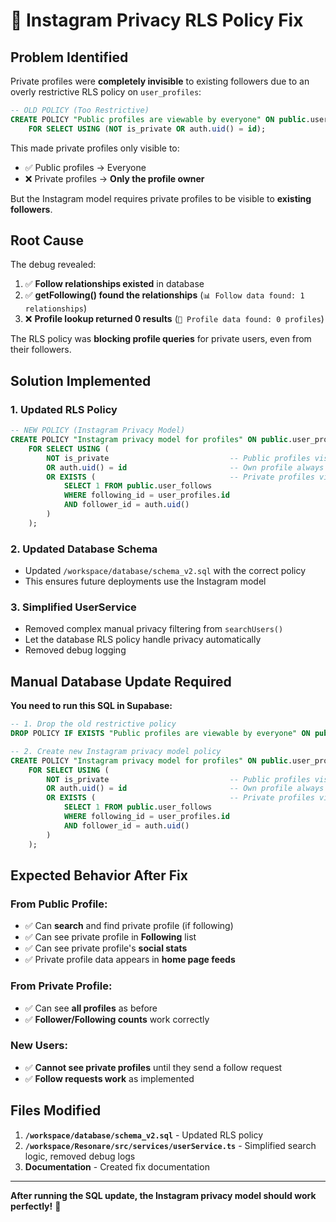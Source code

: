 # 🔧 Instagram Privacy RLS Policy Fix

## Problem Identified

Private profiles were **completely invisible** to existing followers due to an overly restrictive RLS policy on `user_profiles`:

```sql
-- OLD POLICY (Too Restrictive)
CREATE POLICY "Public profiles are viewable by everyone" ON public.user_profiles
    FOR SELECT USING (NOT is_private OR auth.uid() = id);
```

This made private profiles only visible to:
- ✅ Public profiles → Everyone  
- ❌ Private profiles → **Only the profile owner**

But the Instagram model requires private profiles to be visible to **existing followers**.

## Root Cause

The debug revealed:
1. ✅ **Follow relationships existed** in database
2. ✅ **getFollowing() found the relationships** (`📊 Follow data found: 1 relationships`)
3. ❌ **Profile lookup returned 0 results** (`👤 Profile data found: 0 profiles`)

The RLS policy was **blocking profile queries** for private users, even from their followers.

## Solution Implemented

### 1. **Updated RLS Policy**

```sql
-- NEW POLICY (Instagram Privacy Model)
CREATE POLICY "Instagram privacy model for profiles" ON public.user_profiles
    FOR SELECT USING (
        NOT is_private                           -- Public profiles visible to all
        OR auth.uid() = id                       -- Own profile always visible
        OR EXISTS (                              -- Private profiles visible to followers
            SELECT 1 FROM public.user_follows 
            WHERE following_id = user_profiles.id 
            AND follower_id = auth.uid()
        )
    );
```

### 2. **Updated Database Schema**

- Updated `/workspace/database/schema_v2.sql` with the correct policy
- This ensures future deployments use the Instagram model

### 3. **Simplified UserService**

- Removed complex manual privacy filtering from `searchUsers()`
- Let the database RLS policy handle privacy automatically
- Removed debug logging

## Manual Database Update Required

**You need to run this SQL in Supabase:**

```sql
-- 1. Drop the old restrictive policy
DROP POLICY IF EXISTS "Public profiles are viewable by everyone" ON public.user_profiles;

-- 2. Create new Instagram privacy model policy
CREATE POLICY "Instagram privacy model for profiles" ON public.user_profiles
    FOR SELECT USING (
        NOT is_private                           -- Public profiles visible to all
        OR auth.uid() = id                       -- Own profile always visible
        OR EXISTS (                              -- Private profiles visible to followers
            SELECT 1 FROM public.user_follows 
            WHERE following_id = user_profiles.id 
            AND follower_id = auth.uid()
        )
    );
```

## Expected Behavior After Fix

### **From Public Profile:**
- ✅ Can **search** and find private profile (if following)
- ✅ Can see private profile in **Following** list
- ✅ Can see private profile's **social stats** 
- ✅ Private profile data appears in **home page feeds**

### **From Private Profile:**
- ✅ Can see **all profiles** as before
- ✅ **Follower/Following counts** work correctly

### **New Users:**
- ✅ **Cannot see private profiles** until they send a follow request
- ✅ **Follow requests work** as implemented

## Files Modified

1. **`/workspace/database/schema_v2.sql`** - Updated RLS policy
2. **`/workspace/Resonare/src/services/userService.ts`** - Simplified search logic, removed debug logs
3. **Documentation** - Created fix documentation

---

**After running the SQL update, the Instagram privacy model should work perfectly!** 🎯